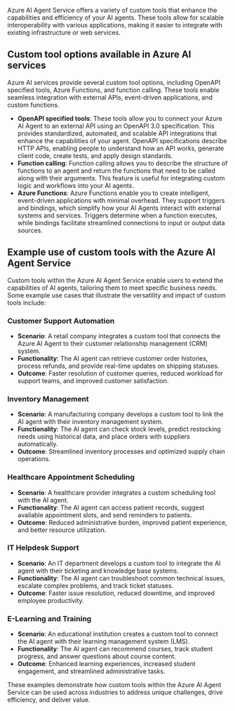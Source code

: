 Azure AI Agent Service offers a variety of custom tools that enhance the capabilities and efficiency of your AI agents. These tools allow for scalable interoperability with various applications, making it easier to integrate with existing infrastructure or web services.

## Custom tool options available in Azure AI services

Azure AI services provide several custom tool options, including OpenAPI specified tools, Azure Functions, and function calling. These tools enable seamless integration with external APIs, event-driven applications, and custom functions.

- **OpenAPI specified tools**: These tools allow you to connect your Azure AI Agent to an external API using an OpenAPI 3.0 specification. This provides standardized, automated, and scalable API integrations that enhance the capabilities of your agent. OpenAPI specifications describe HTTP APIs, enabling people to understand how an API works, generate client code, create tests, and apply design standards.
- **Function calling**: Function calling allows you to describe the structure of functions to an agent and return the functions that need to be called along with their arguments. This feature is useful for integrating custom logic and workflows into your AI agents.
- **Azure Functions**: Azure Functions enable you to create intelligent, event-driven applications with minimal overhead. They support triggers and bindings, which simplify how your AI Agents interact with external systems and services. Triggers determine when a function executes, while bindings facilitate streamlined connections to input or output data sources.

## Example use of custom tools with the Azure AI Agent Service

Custom tools within the Azure AI Agent Service enable users to extend the capabilities of AI agents, tailoring them to meet specific business needs. Some example use cases that illustrate the versatility and impact of custom tools include:

### Customer Support Automation

- **Scenario**: A retail company integrates a custom tool that connects the Azure AI Agent to their customer relationship management (CRM) system.
- **Functionality**: The AI agent can retrieve customer order histories, process refunds, and provide real-time updates on shipping statuses.
- **Outcome**: Faster resolution of customer queries, reduced workload for support teams, and improved customer satisfaction.

### Inventory Management

- **Scenario**: A manufacturing company develops a custom tool to link the AI agent with their inventory management system.
- **Functionality**: The AI agent can check stock levels, predict restocking needs using historical data, and place orders with suppliers automatically.
- **Outcome**: Streamlined inventory processes and optimized supply chain operations.

### Healthcare Appointment Scheduling

- **Scenario**: A healthcare provider integrates a custom scheduling tool with the AI agent.
- **Functionality**: The AI agent can access patient records, suggest available appointment slots, and send reminders to patients.
- **Outcome**: Reduced administrative burden, improved patient experience, and better resource utilization.

### IT Helpdesk Support

- **Scenario**: An IT department develops a custom tool to integrate the AI agent with their ticketing and knowledge base systems.
- **Functionality**: The AI agent can troubleshoot common technical issues, escalate complex problems, and track ticket statuses.
- **Outcome**: Faster issue resolution, reduced downtime, and improved employee productivity.

### E-Learning and Training

- **Scenario**: An educational institution creates a custom tool to connect the AI agent with their learning management system (LMS).
- **Functionality**: The AI agent can recommend courses, track student progress, and answer questions about course content.
- **Outcome**: Enhanced learning experiences, increased student engagement, and streamlined administrative tasks.

These examples demonstrate how custom tools within the Azure AI Agent Service can be used across industries to address unique challenges, drive efficiency, and deliver value.
